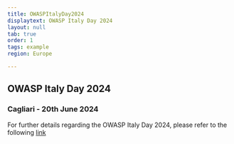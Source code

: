 ```yaml
---
title: OWASPItalyDay2024
displaytext: OWASP Italy Day 2024
layout: null
tab: true
order: 1
tags: example
region: Europe

---
```

## OWASP Italy Day 2024
### Cagliari - 20th June 2024

For further details regarding the OWASP Italy Day 2024, please refer to the following [link](https://owasp.org/www-chapter-italy/events/OwaspItalyDay2024-06-20)



